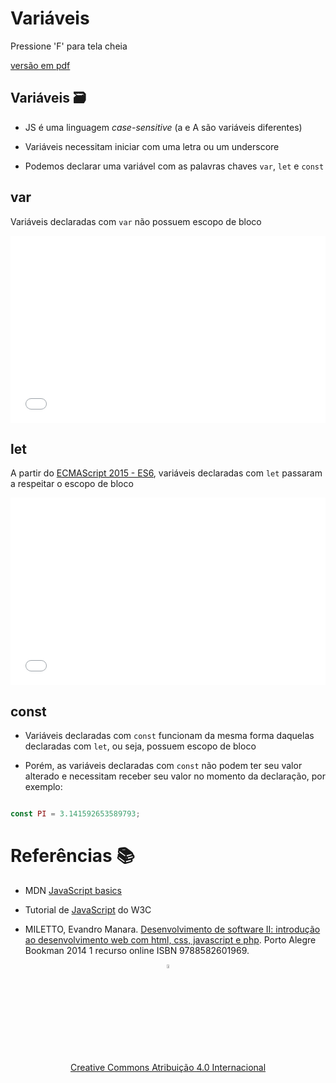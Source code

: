 <!-- .slide:  data-background-opacity="0.3" data-background-image="imgs/title.jpg" data-transition="convex"  -->
# Variáveis
<!-- .element: style="margin-bottom:100px; font-size: 50px; color:white; font-family: Marker Felt;" -->

Pressione 'F' para tela cheia
<!-- .element: style="font-size: small; color:white;" -->

[versão em pdf](?print-pdf)
<!-- .element: style="font-size: small;" -->


<!-- .slide: data-background="#4AA791" data-transition="convex"  -->
## Variáveis 🗃️
<!-- .element: style="margin-bottom:50px; font-size: 40px; font-family: Marker Felt; color:#2B2625" -->

* JS é uma linguagem *case-sensitive* (a e A são variáveis diferentes)
<!-- .element: style="margin-bottom:60px; font-size: 30px; font-family: arial; color:#F5F5F5" -->

* Variáveis necessitam iniciar com uma letra ou um underscore
<!-- .element: style="margin-bottom:60px; font-size: 30px; font-family: arial; color:#F5F5F5" -->

* Podemos declarar uma variável com as palavras chaves `var`, `let` e `const`
<!-- .element: style="margin-bottom:60px; font-size: 30px; font-family: arial; color:#F5F5F5" -->


<!-- .slide: data-background="#4AA791" data-transition="concave"  -->
## var
<!-- .element: style="margin-bottom:50px; font-size: 40px; font-family: Marker Felt; color:#2B2625" -->

Variáveis declaradas com `var` não possuem escopo de bloco
<!-- .element: style="margin-bottom:50px; font-size: 30px; font-family: arial; color:#F5F5F5" -->

<iframe width="100%" height="300" src="//jsfiddle.net/prestesmachado/z9egunav/28/embedded/js,html,css,result/dark/" allowfullscreen="allowfullscreen" allowpaymentrequest frameborder="0"></iframe>


<!-- .slide: data-background="#4AA791" data-transition="concave"  -->
## let
<!-- .element: style="margin-bottom:50px; font-size: 40px; font-family: Marker Felt; color:#2B2625" -->

A partir do [ECMAScript 2015 - ES6](https://www.w3schools.com/js/js_es6.asp), variáveis declaradas com `let` passaram a respeitar o escopo de bloco
<!-- .element: style="margin-bottom:50px; font-size: 25px; font-family: arial; color:#F5F5F5" -->

<iframe width="100%" height="300" src="//jsfiddle.net/prestesmachado/ywbjf7gm/9/embedded/js,html,css,result/dark/" allowfullscreen="allowfullscreen" allowpaymentrequest frameborder="0"></iframe>


<!-- .slide: data-background="#4AA791" data-transition="concave"  -->
## const
<!-- .element: style="margin-bottom:50px; font-size: 40px; font-family: Marker Felt; color:#2B2625" -->

* Variáveis declaradas com `const` funcionam da mesma forma daquelas declaradas com `let`, ou seja, possuem escopo de bloco
<!-- .element: style="margin-bottom:60px; font-size: 25px; font-family: arial; color:#F5F5F5" -->

* Porém, as variáveis declaradas com `const` não podem ter seu valor alterado e necessitam receber seu valor no momento da declaração, por exemplo:
<!-- .element: style="margin-bottom:50px; font-size: 25px; font-family: arial; color:#F5F5F5" -->

```js

const PI = 3.141592653589793;

```
<!-- .element: style="margin-bottom:50px; font-size: 16px; font-family: arial; color:black; background-color: #F2FAF3;" -->


<!-- .slide:  data-background-opacity="0.1" data-background-image="https://miro.medium.com/max/1800/1*6ahbWjp_g9hqhaTDSJOL1Q.png" data-transition="convex"  -->
# Referências 📚
<!-- .element: style="margin-bottom:50px; font-size: 40px; font-family: Marker Felt; color:#F5F5F5" -->

* MDN [JavaScript basics](https://developer.mozilla.org/en-US/docs/Learn/Getting_started_with_the_web/JavaScript_basics)
<!-- .element: style="margin-bottom:50px; font-size: 25px; font-family: arial; color:#F5F5F5" -->

* Tutorial de [JavaScript](http://www.w3schools.com/js) do W3C
<!-- .element: style="margin-bottom:50px; font-size: 25px; font-family: arial; color:#F5F5F5" -->

* MILETTO, Evandro Manara. [Desenvolvimento de software II: introdução ao desenvolvimento web com html, css, javascript e php](https://biblioteca.ifrs.edu.br/pergamum_ifrs/biblioteca_s/acesso_login.php?cod_acervo_acessibilidade=5020682&acesso=aHR0cHM6Ly9pbnRlZ3JhZGEubWluaGFiaWJsaW90ZWNhLmNvbS5ici9ib29rcy85Nzg4NTgyNjAxOTY5&label=acesso%20restrito). Porto Alegre Bookman 2014 1 recurso online ISBN 9788582601969.
<!-- .element: style="margin-bottom:50px; font-size: 25px; font-family: arial; color:#F5F5F5" -->

<center>
<a href="https://github.com/rodrigoprestesmachado" target="blanck"><img src="../../imgs/logo.png" alt="Rodrigo Prestes Machado" width="4%" height="4%" border=0 style="border:0; text-decoration:none; outline:none"></a><br/>
<a rel="license" href="http://creativecommons.org/licenses/by/4.0/">Creative Commons Atribuição 4.0 Internacional</a>
</center>